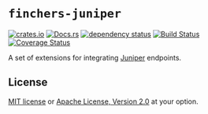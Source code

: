 # `finchers-juniper`

[![crates.io](https://img.shields.io/crates/v/finchers-juniper.svg)](https://crates.io/crates/finchers-juniper)
[![Docs.rs](https://docs.rs/finchers-juniper/badge.svg)](https://docs.rs/finchers-juniper)
[![dependency status](https://deps.rs/crate/finchers-juniper/0.1.0/status.svg)](https://deps.rs/crate/finchers-juniper/0.1.0)
[![Build Status](https://travis-ci.org/finchers-rs/finchers-juniper.svg?branch=master)](https://travis-ci.org/finchers-rs/finchers-juniper)
[![Coverage Status](https://coveralls.io/repos/github/finchers-rs/finchers-juniper/badge.svg?branch=master)](https://coveralls.io/github/finchers-rs/finchers-juniper?branch=master)

A set of extensions for integrating [Juniper] endpoints.

[Juniper]: https://github.com/graphql-rust/juniper

## License

[MIT license](LICENSE-MIT) or [Apache License, Version 2.0](LICENSE-APACHE) at your option.
